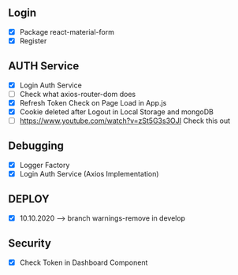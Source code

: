 ## Login
* [X] Package react-material-form 
* [X] Register

## AUTH Service
* [X] Login Auth Service
* [ ] Check what axios-router-dom does
* [X] Refresh Token Check on Page Load in App.js
* [X] Cookie deleted after Logout in Local Storage and mongoDB
* [ ] https://www.youtube.com/watch?v=zSt5G3s3OJI Check this out

## Debugging
* [X] Logger Factory
* [X] Login Auth Service (Axios Implementation)

## DEPLOY
* [X] 10.10.2020 --> branch warnings-remove in develop
## Security
* [X] Check Token in Dashboard Component
